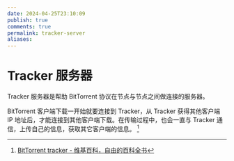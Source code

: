 ```yaml
---
date: 2024-04-25T23:10:09
publish: true
comments: true
permalink: tracker-server
aliases:
---
```


# Tracker 服务器

Tracker 服务器是帮助 BitTorrent 协议在节点与节点之间做连接的服务器。

BitTorrent 客户端下载一开始就要连接到 Tracker，从 Tracker 获得其他客户端 IP 地址后，才能连接到其他客户端下载。在传输过程中，也会一直与 Tracker 通信，上传自己的信息，获取其它客户端的信息。 [^1]

[^1]: [BitTorrent tracker - 维基百科，自由的百科全书](https://zh.wikipedia.org/wiki/BitTorrent_tracker)
